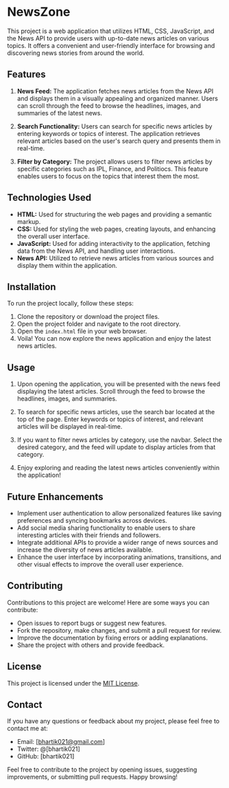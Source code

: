 # NewsZone
This project is a web application that utilizes HTML, CSS, JavaScript, and the News API to provide users with up-to-date news articles on various topics. It offers a convenient and user-friendly interface for browsing and discovering news stories from around the world.

## Features

1. **News Feed:** The application fetches news articles from the News API and displays them in a visually appealing and organized manner. Users can scroll through the feed to browse the headlines, images, and summaries of the latest news.

2. **Search Functionality:** Users can search for specific news articles by entering keywords or topics of interest. The application retrieves relevant articles based on the user's search query and presents them in real-time.

3. **Filter by Category:** The project allows users to filter news articles by specific categories such as IPL, Finance, and Politiocs. This feature enables users to focus on the topics that interest them the most.

## Technologies Used

- **HTML:** Used for structuring the web pages and providing a semantic markup.
- **CSS:** Used for styling the web pages, creating layouts, and enhancing the overall user interface.
- **JavaScript:** Used for adding interactivity to the application, fetching data from the News API, and handling user interactions.
- **News API:** Utilized to retrieve news articles from various sources and display them within the application.

## Installation

To run the project locally, follow these steps:

1. Clone the repository or download the project files.
2. Open the project folder and navigate to the root directory.
3. Open the `index.html` file in your web browser.
4. Voila! You can now explore the news application and enjoy the latest news articles.

## Usage

1. Upon opening the application, you will be presented with the news feed displaying the latest articles. Scroll through the feed to browse the headlines, images, and summaries.

2. To search for specific news articles, use the search bar located at the top of the page. Enter keywords or topics of interest, and relevant articles will be displayed in real-time.

3. If you want to filter news articles by category, use the navbar. Select the desired category, and the feed will update to display articles from that category.

4. Enjoy exploring and reading the latest news articles conveniently within the application!

## Future Enhancements

- Implement user authentication to allow personalized features like saving preferences and syncing bookmarks across devices.
- Add social media sharing functionality to enable users to share interesting articles with their friends and followers.
- Integrate additional APIs to provide a wider range of news sources and increase the diversity of news articles available.
- Enhance the user interface by incorporating animations, transitions, and other visual effects to improve the overall user experience.

## Contributing

Contributions to this project are welcome! Here are some ways you can contribute:

- Open issues to report bugs or suggest new features.
- Fork the repository, make changes, and submit a pull request for review.
- Improve the documentation by fixing errors or adding explanations.
- Share the project with others and provide feedback.

## License

This project is licensed under the [MIT License](LICENSE).

## Contact

If you have any questions or feedback about my project, please feel free to contact me at:

* Email: [bhartik021@gmail.com]
* Twitter: @[bhartik021]
* GitHub: [bhartik021]

Feel free to contribute to the project by opening issues, suggesting improvements, or submitting pull requests. Happy browsing!
